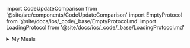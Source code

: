 import CodeUpdateComparison from '@site/src/components/CodeUpdateComparison'
import EmptyProtocol from '@site/docs/ios/_code/_base/EmptyProtocol.md'
import LoadingProtocol from '@site/docs/ios/_code/_base/LoadingProtocol.md'

<details>
  <summary>My Meals</summary>
  <div>
<details>
        <summary>Action Column</summary>
        <CodeUpdateComparison 
oldCode={`myMealsActionColumnTemplate: ((MyMealsActionColumnTemplateParameters) -> AnyView)?`}
            newCode="Removed"/>
    </details>
<details>
        <summary>Loading</summary>
        <CodeUpdateComparison 
oldCode={`myMealsLoadingViewTemplate: (() -> AnyView)?`}
            newCode={<LoadingProtocol />}/>
    </details>
<details>
        <summary>Empty</summary>
        <CodeUpdateComparison 
oldCode={`myMealsEmptyViewTemplate: ((@escaping () -> Void) -> AnyView)?`}
            newCode={<EmptyProtocol />}/>
    </details>
  </div>
</details>